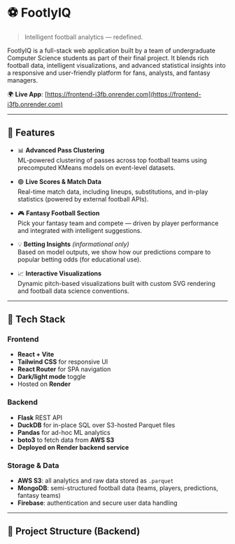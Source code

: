 # ⚽ FootlyIQ

> Intelligent football analytics — redefined.

FootlyIQ is a full-stack web application built by a team of undergraduate Computer Science students as part of their final project. It blends rich football data, intelligent visualizations, and advanced statistical insights into a responsive and user-friendly platform for fans, analysts, and fantasy managers.

🌍 **Live App**: [https://frontend-i3fb.onrender.com](https://frontend-i3fb.onrender.com)

---

## 🚀 Features

- 📊 **Advanced Pass Clustering**  
  ML-powered clustering of passes across top football teams using precomputed KMeans models on event-level datasets.

- 🟢 **Live Scores & Match Data**  
  Real-time match data, including lineups, substitutions, and in-play statistics (powered by external football APIs).

- 🎮 **Fantasy Football Section**  
  Pick your fantasy team and compete — driven by player performance and integrated with intelligent suggestions.

- 💡 **Betting Insights** *(informational only)*  
  Based on model outputs, we show how our predictions compare to popular betting odds (for educational use).

- 📈 **Interactive Visualizations**  
  Dynamic pitch-based visualizations built with custom SVG rendering and football data science conventions.

---

## 🧠 Tech Stack

### Frontend
- **React + Vite**
- **Tailwind CSS** for responsive UI
- **React Router** for SPA navigation
- **Dark/light mode** toggle
- Hosted on **Render**

### Backend
- **Flask** REST API
- **DuckDB** for in-place SQL over S3-hosted Parquet files
- **Pandas** for ad-hoc ML analytics
- **boto3** to fetch data from **AWS S3**
- **Deployed on Render backend service**

### Storage & Data
- **AWS S3**: all analytics and raw data stored as `.parquet`
- **MongoDB**: semi-structured football data (teams, players, predictions, fantasy teams)
- **Firebase**: authentication and secure user data handling

---

## 📂 Project Structure (Backend)


